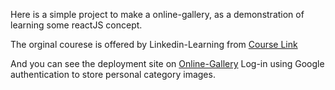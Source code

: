 Here is a simple project to make a online-gallery, as a demonstration of learning some reactJS concept.

The orginal courese is offered by Linkedin-Learning from
[Course Link](https://www.linkedin.com/learning/build-production-ready-apps-in-react/build-a-stellar-single-page-application-with-react)

And you can see the deployment site on
[Online-Gallery](https://refirestock.firebaseapp.com)
Log-in using Google authentication  to store personal category images.
